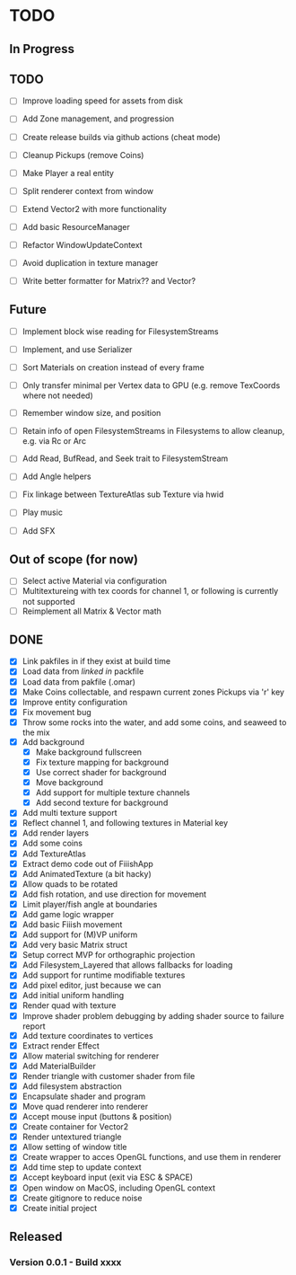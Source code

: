 # TODO


## In Progress


## TODO

- [ ] Improve loading speed for assets from disk
- [ ] Add Zone management, and progression

- [ ] Create release builds via github actions (cheat mode)

- [ ] Cleanup Pickups (remove Coins)
- [ ] Make Player a real entity


- [ ] Split renderer context from window
- [ ] Extend Vector2 with more functionality

- [ ] Add basic ResourceManager

- [ ] Refactor WindowUpdateContext
- [ ] Avoid duplication in texture manager

- [ ] Write better formatter for Matrix?? and Vector?

## Future

- [ ] Implement block wise reading for FilesystemStreams
- [ ] Implement, and use Serializer
- [ ] Sort Materials on creation instead of every frame

- [ ] Only transfer minimal per Vertex data to GPU (e.g. remove TexCoords where not needed)

- [ ] Remember window size, and position
- [ ] Retain info of open FilesystemStreams in Filesystems to allow cleanup, e.g. via Rc or Arc

- [ ] Add Read, BufRead, and Seek trait to FilesystemStream
- [ ] Add Angle helpers

- [ ] Fix linkage between TextureAtlas sub Texture via hwid
- [ ] Play music
- [ ] Add SFX

## Out of scope (for now)

- [ ] Select active Material via configuration
- [ ] Multitextureing with tex coords for channel 1, or following is currently not supported
- [ ] Reimplement all Matrix & Vector math

## DONE

- [x] Link pakfiles in if they exist at build time
- [x] Load data from _linked in_ packfile
- [x] Load data from pakfile (.omar)
- [x] Make Coins collectable, and respawn current zones Pickups via 'r' key
- [x] Improve entity configuration
- [x] Fix movement bug
- [x] Throw some rocks into the water, and add some coins, and seaweed to the mix
- [x] Add background
	- [x] Make background fullscreen
	- [x] Fix texture mapping for background
	- [x] Use correct shader for background
	- [x] Move background
	- [x] Add support for multiple texture channels
	- [x] Add second texture for background
- [x] Add multi texture support
- [x] Reflect channel 1, and following textures in Material key
- [x] Add render layers
- [x] Add some coins
- [x] Add TextureAtlas
- [x] Extract demo code out of FiiishApp
- [x] Add AnimatedTexture (a bit hacky)
- [x] Allow quads to be rotated
- [x] Add fish rotation, and use direction for movement
- [x] Limit player/fish angle at boundaries
- [x] Add game logic wrapper
- [x] Add basic Fiiish movement
- [x] Add support for (M)VP uniform
- [x] Add very basic Matrix struct
- [x] Setup correct MVP for orthographic projection
- [x] Add Filesystem_Layered that allows fallbacks for loading
- [x] Add support for runtime modifiable textures
- [x] Add pixel editor, just because we can
- [x] Add initial uniform handling
- [x] Render quad with texture
- [x] Improve shader problem debugging by adding shader source to failure report
- [x] Add texture coordinates to vertices
- [x] Extract render Effect
- [x] Allow material switching for renderer
- [x] Add MaterialBuilder
- [x] Render triangle with customer shader from file
- [x] Add filesystem abstraction
- [x] Encapsulate shader and program
- [x] Move quad renderer into renderer
- [x] Accept mouse input (buttons & position)
- [x] Create container for Vector2
- [x] Render untextured triangle
- [x] Allow setting of window title
- [x] Create wrapper to acces OpenGL functions, and use them in renderer
- [x] Add time step to update context
- [x] Accept keyboard input (exit via ESC & SPACE)
- [x] Open window on MacOS, including OpenGL context
- [x] Create gitignore to reduce noise
- [x] Create initial project

## Released


### Version 0.0.1 - Build xxxx
